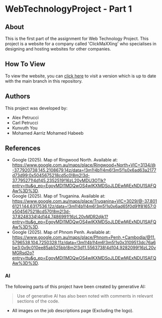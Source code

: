 # WebTechnologyProject - Part 1

## About
This is the first part of the assignment for Web Technology Project. This project is a website for a company called 'ClickMaXXing' who specialises in designing and hosting websites for other companies.

## How To View
To view the website, you can [click here](https://105927117.github.io/WebTechnologyProject1/) to visit a version which is up to date with the main branch in this repository.

## Authors
This project was developed by:
* Alex Petrucci
* Carl Petrucci
* Kunvuth You
* Mohamed Aarriz Mohamed Habeeb

## References
* Google (2025). Map of Ringwood North. Available at: https://www.google.com.au/maps/place/Ringwood+North+VIC+3134/@-37.7920738,145.2108679,14z/data=!3m1!4b1!4m6!3m5!1s0x6ad63a2177d73d99:0x5045675218cd5c0!8m2!3d-37.795271!4d145.2352519!16zL20vMDU3OTlk?entry=ttu&g_ep=EgoyMDI1MDQwOS4wIKXMDSoJLDEwMjExNDU1SAFQAw%3D%3D.
* Google (2025). Map of Truganina. Available at: https://www.google.com.au/maps/place/Truganina+VIC+3029/@-37.8016121,144.6317536,12z/data=!3m1!4b1!4m6!3m5!1s0x6ad65f0d91f81657:0x5045675218cd570!8m2!3d-37.8248334!4d144.7486991!16zL20vMDR2djk1?entry=ttu&g_ep=EgoyMDI1MDQwOS4wIKXMDSoJLDEwMjExNDU1SAFQAw%3D%3D.
* Google (2025). Map of Phnom Penh. Available at: https://www.google.com.au/maps/place/Phnom+Penh,+Cambodia/@11.5796538,104.7250328,11z/data=!3m1!4b1!4m6!3m5!1s0x3109513dc76a6be3:0x9c010ee85ab525bb!8m2!3d11.5563738!4d104.9282099!16zL20vMGRsd2o?entry=ttu&g_ep=EgoyMDI1MDQwOS4wIKXMDSoJLDEwMjExNDU1SAFQAw%3D%3D.

### AI
The following parts of this project have been created by generative AI:
> Use of generative AI has also been noted with comments in relevant sections of the code.
* All images on the job descriptions page (Excluding the logo).